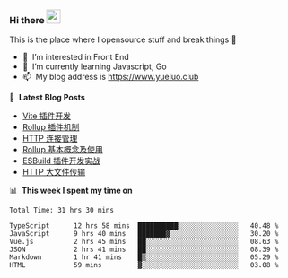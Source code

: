 ### Hi there <a href="https://www.yueluo.club/"><img src="https://media.giphy.com/media/hvRJCLFzcasrR4ia7z/giphy.gif" width="25px"></a>
This is the place where I opensource stuff and break things :rofl:

- 👀 &nbsp;I’m interested in Front End
- 🌱 &nbsp;I’m currently learning Javascript, Go
- 📫 &nbsp;My blog address is https://www.yueluo.club

📕 &nbsp;**Latest Blog Posts**

<!-- BLOG-POST-LIST:START -->
- [Vite 插件开发](https://www.yueluo.club/detail?articleId=626e8ffc65e52c4388405a30)
- [Rollup 插件机制](https://www.yueluo.club/detail?articleId=626b187965e52c4388404749)
- [HTTP 连接管理](https://www.yueluo.club/detail?articleId=626a944065e52c438840436f)
- [Rollup 基本概念及使用](https://www.yueluo.club/detail?articleId=6269cd3e65e52c4388403dd2)
- [ESBuild 插件开发实战](https://www.yueluo.club/detail?articleId=626807fb65e52c4388402fc0)
- [HTTP 大文件传输](https://www.yueluo.club/detail?articleId=6267f78665e52c4388402ee8)
<!-- BLOG-POST-LIST:END -->

📊 &nbsp;**This week I spent my time on**

<!--START_SECTION:waka-->

```text
Total Time: 31 hrs 30 mins

TypeScript      12 hrs 58 mins  ██████████░░░░░░░░░░░░░░░   40.48 %
JavaScript      9 hrs 40 mins   ███████▓░░░░░░░░░░░░░░░░░   30.20 %
Vue.js          2 hrs 45 mins   ██░░░░░░░░░░░░░░░░░░░░░░░   08.63 %
JSON            2 hrs 41 mins   ██░░░░░░░░░░░░░░░░░░░░░░░   08.39 %
Markdown        1 hr 41 mins    █▒░░░░░░░░░░░░░░░░░░░░░░░   05.29 %
HTML            59 mins         ▓░░░░░░░░░░░░░░░░░░░░░░░░   03.08 %
```

<!--END_SECTION:waka-->